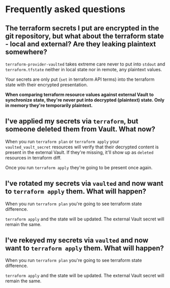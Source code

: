 # Frequently asked questions

## The terraform secrets I put are encrypted in the git repository, but what about the terraform state - local and external? Are they leaking plaintext somewhere?

`terraform-provider-vaulted` takes extreme care never to put into `stdout` and `terraform.tfstate` neither in local state nor in remote, any plaintext values.

Your secrets are only put (`set` in terraform API terms) into the terraform state with their encrypted presentation.

**When comparing terraform resource values against external Vault to synchronize state, they're never put into decrypted (plaintext) state. 
Only in memory they're temporarily plaintext.**

## I've applied my secrets via `terraform`, but someone deleted them from Vault. What now?

When you run `terraform plan` or `terraform apply` your `vaulted_vault_secret` resources will 
 verify that their decrypted content is present in the external Vault. 
 If they're missing, it'll show up as `deleted` resources in terraform diff.

Once you run `terraform apply` they're going to be present once again.

## I've rotated my secrets via `vaulted` and now want to `terraform apply` them. What will happen?

When you run `terraform plan` you're going to see terraform state difference. 

`terraform apply` and the state will be updated. The external Vault secret will remain the same.

## I've rekeyed my secrets via `vaulted` and now want to `terraform apply` them. What will happen?

When you run `terraform plan` you're going to see terraform state difference. 

`terraform apply` and the state will be updated. The external Vault secret will remain the same.
